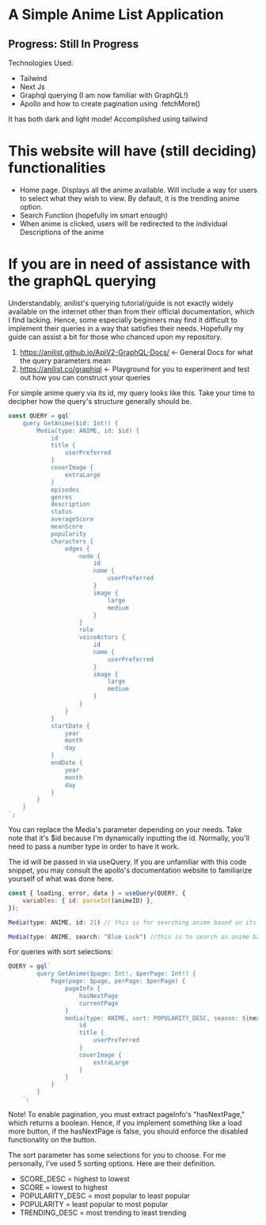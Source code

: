 # A Simple Anime List Application

## Progress: Still In Progress

Technologies Used:

- Tailwind
- Next Js
- Graphql querying (I am now familiar with GraphQL!)
- Apollo and how to create pagination using .fetchMore()

It has both dark and light mode! Accomplished using tailwind

# This website will have (still deciding) functionalities

- Home page. Displays all the anime available. Will include a way for users to select what they wish to view. By default, it is the trending anime option.
- Search Function (hopefully im smart enough)
- When anime is clicked, users will be redirected to the individual Descriptions of the anime

# If you are in need of assistance with the graphQL querying

Understandably, anilist's querying tutorial/guide is not exactly widely available on the internet other than from their official documentation, which I find lacking. Hence, some especially beginners may find it difficult to implement their queries in a way that satisfies their needs. Hopefully my guide can assist a bit for those who chanced upon my repository.

1. https://anilist.github.io/ApiV2-GraphQL-Docs/ <- General Docs for what the query parameters mean
2. https://anilist.co/graphiql <- Playground for you to experiment and test out how you can construct your queries

For simple anime query via its id, my query looks like this. Take your time to decipher how the query's structure generally should be.

```javascript
const QUERY = gql`
	query GetAnime($id: Int!) {
		Media(type: ANIME, id: $id) {
			id
			title {
				userPreferred
			}
			coverImage {
				extraLarge
			}
			episodes
			genres
			description
			status
			averageScore
			meanScore
			popularity
			characters {
				edges {
					node {
						id
						name {
							userPreferred
						}
						image {
							large
							medium
						}
					}
					role
					voiceActors {
						id
						name {
							userPreferred
						}
						image {
							large
							medium
						}
					}
				}
			}
			startDate {
				year
				month
				day
			}
			endDate {
				year
				month
				day
			}
		}
	}
`;
```

You can replace the Media's parameter depending on your needs. Take note that it's $id because I'm dynamically inputting the id. Normally, you'll need to pass a number type in order to have it work.

The id will be passed in via useQuery. If you are unfamiliar with this code snippet, you may consult the apollo's documentation website to familiarize yourself of what was done here.

```javascript
const { loading, error, data } = useQuery(QUERY, {
	variables: { id: parseInt(animeID) },
});
```

```javascript
Media(type: ANIME, id: 21) // this is for searching anime based on its ID

Media(type: ANIME, search: "Blue Lock") //this is to search an anime based on string. Useful if you're implementating a search bar.
```

For queries with sort selections:

```javascript
QUERY = gql`
		query GetAnime($page: Int!, $perPage: Int!) {
			Page(page: $page, perPage: $perPage) {
				pageInfo {
					hasNextPage
					currentPage
				}
				media(type: ANIME, sort: POPULARITY_DESC, season: ${nextSeason}, seasonYear: ${currentYear}) {
					id
					title {
						userPreferred
					}
					coverImage {
						extraLarge
					}
				}
			}
		}
	`;
```

Note! To enable pagination, you must extract pageInfo's "hasNextPage," which returns a boolean. Hence, if you implement something like a load more button, if the hasNextPage is false, you should enforce the disabled functionality on the button.

The sort parameter has some selections for you to choose. For me personally, I've used 5 sorting options. Here are their definition.

- SCORE_DESC = highest to lowest
- SCORE = lowest to highest
- POPULARITY_DESC = most popular to least popular
- POPULARITY = least popular to most popular
- TRENDING_DESC = most trending to least trending
